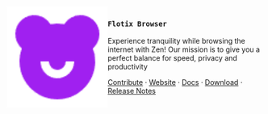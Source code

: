 <img src="./Flotix Browser.png" align="left" width="200"/>

### `Flotix Browser`

Experience tranquility while browsing the internet with Zen! Our mission is to give you a perfect balance for speed, privacy and productivity

<a href="https://docs.zen-browser.app/contribute/translation">Contribute</a> ·
<a href="https://www.zen-browser.app">Website</a> ·
<a href="https://docs.zen-browser.app">Docs</a> ·
<a href="https://www.zen-browser.app/download">Download</a> ·
<a href="https://www.zen-browser.app/release-notes/latest">Release Notes</a>
